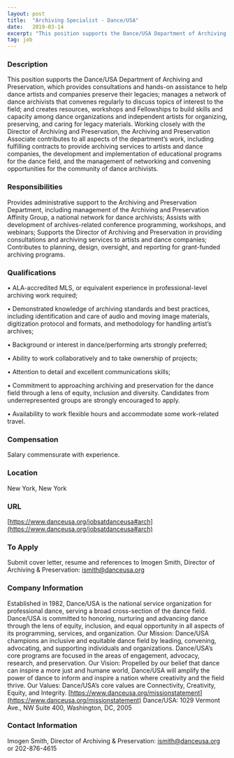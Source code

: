 ```yaml
---
layout: post
title:  "Archiving Specialist - Dance/USA"
date:   2019-03-14
excerpt: "This position supports the Dance/USA Department of Archiving and Preservation, which provides consultations and hands-on assistance to help dance artists and companies preserve their legacies; manages a network of dance archivists that convenes regularly to discuss topics of interest to the field; and creates resources, workshops and Fellowships to build..."
tag: job
---
```


### Description   

This position supports the Dance/USA Department of Archiving and Preservation, which provides consultations and hands-on assistance to help dance artists and companies preserve their legacies; manages a network of dance archivists that convenes regularly to discuss topics of interest to the field; and creates resources, workshops and Fellowships to build skills and capacity among dance organizations and independent artists for organizing, preserving, and caring for legacy materials. Working closely with the Director of Archiving and Preservation, the Archiving and Preservation Associate contributes to all aspects of the department’s work, including fulfilling contracts to provide archiving services to artists and dance companies, the development and implementation of educational programs for the dance field, and the management of networking and convening opportunities for the community of dance archivists. 


### Responsibilities   

Provides administrative support to the Archiving and Preservation Department, including management of the Archiving and Preservation Affinity Group, a national network for dance archivists; Assists with development of archives-related conference programming, workshops, and webinars; Supports the Director of Archiving and Preservation in providing consultations and archiving services to artists and dance companies; Contributes to planning, design, oversight, and reporting for grant-funded archiving programs.


### Qualifications   


• 	ALA-accredited MLS, or equivalent experience in professional-level archiving work required;

• 	Demonstrated knowledge of archiving standards and best practices, including identification and care of audio and moving image materials, digitization protocol and formats, and methodology for handling artist’s archives;

• 	Background or interest in dance/performing arts strongly preferred;

• 	Ability to work collaboratively and to take ownership of projects;

• 	Attention to detail and excellent communications skills;

• 	Commitment to approaching archiving and preservation for the dance field through a lens of equity, inclusion and diversity. Candidates from underrepresented groups are strongly encouraged to apply.

• 	Availability to work flexible hours and accommodate some work-related travel.


### Compensation   

Salary commensurate with experience.


### Location   

New York, New York


### URL   

[https://www.danceusa.org/jobsatdanceusa#arch](https://www.danceusa.org/jobsatdanceusa#arch)

### To Apply   

Submit cover letter, resume and references to Imogen Smith, Director of Archiving & Preservation: ismith@danceusa.org


### Company Information   

Established in 1982, Dance/USA is the national service organization for professional dance, serving a broad cross-section of the dance field.  Dance/USA is committed to honoring, nurturing and advancing dance through the lens of equity, inclusion, and equal opportunity in all aspects of its programming, services, and organization. Our Mission:  Dance/USA champions an inclusive and equitable dance field by leading, convening, advocating, and supporting individuals and organizations.  Dance/USA’s core programs are focused in the areas of engagement, advocacy, research, and preservation. 
Our Vision:  Propelled by our belief that dance can inspire a more just and humane world, Dance/USA will amplify the power of dance to inform and inspire a nation where creativity and the field thrive. Our Values:  Dance/USA’s core values are Connectivity, Creativity, Equity, and Integrity.  [https://www.danceusa.org/missionstatement](https://www.danceusa.org/missionstatement) 
Dance/USA: 1029 Vermont Ave., NW Suite 400, Washington, DC, 2005


### Contact Information   

Imogen Smith, Director of Archiving & Preservation: ismith@danceusa.org or 202-876-4615


